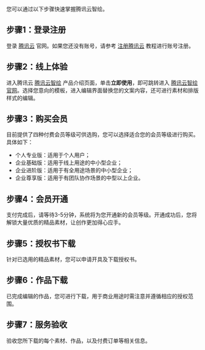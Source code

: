 您可以通过以下步骤快速掌握腾讯云智绘。

## 步骤1：登录注册
登录 [腾讯云](https://cloud.tencent.com/) 官网。如果您还没有账号，请参考 [注册腾讯云](https://www.qcloud.com/document/product/378/8415) 教程进行账号注册。

## 步骤2：线上体验
进入腾讯云 [腾讯云智绘](https://cloud.tencent.com/product/taidc) 产品介绍页面，单击**立即使用**，即可跳转进入 [腾讯云智绘官网](https://taishan.qq.com/)。选择您意向的模板，进入编辑界面替换您的文案内容，还可进行素材和排版样式的编辑。

## 步骤3：购买会员
目前提供了四种付费会员等级可供选购，您可以选择适合您的会员等级进行购买。具体如下：
- 个人专业版：适用于个人用户；
- 企业基础版：适用于线上用途的中小型企业；
- 企业进阶版：适用于有全用途场景的中小型企业；
- 企业尊享版：适用于有团队协作场景的中型以上企业。


## 步骤4：会员开通
支付完成后，请等待3-5分钟，系统将为您开通新的会员等级。开通成功后，您将解锁大量优质的精品素材，让创作更加得心应手。

## 步骤5：授权书下载
针对已选用的精品素材，您可以申请开具及下载授权书。

## 步骤6：作品下载
已完成编辑的作品，您可进行下载，用于商业用途时需注意并遵循相应的授权范围。

## 步骤7：服务验收
验收您所下载的每个素材、作品，以及付费订单等相关信息。
